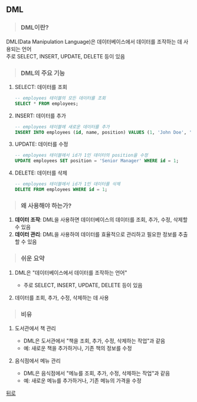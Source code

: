 ## DML
> ### DML이란?
DML(Data Manipulation Language)은 데이터베이스에서 데이터를 조작하는 데 사용되는 언어</br>
주로 SELECT, INSERT, UPDATE, DELETE 등이 있음

> ### DML의 주요 기능
1. SELECT: 데이터를 조회
    ```sql
    -- employees 테이블의 모든 데이터를 조회
    SELECT * FROM employees;
    ```

2. INSERT: 데이터를 추가
    ```sql
    -- employees 테이블에 새로운 데이터를 추가
    INSERT INTO employees (id, name, position) VALUES (1, 'John Doe', 'Manager');
    ```

3. UPDATE: 데이터를 수정
    ```sql
    -- employees 테이블에서 id가 1인 데이터의 position을 수정
    UPDATE employees SET position = 'Senior Manager' WHERE id = 1;
    ```

4. DELETE: 데이터를 삭제
    ```sql
    -- employees 테이블에서 id가 1인 데이터를 삭제
    DELETE FROM employees WHERE id = 1;
    ```

> ### 왜 사용해야 하는가?
1. **데이터 조작**: DML을 사용하면 데이터베이스의 데이터를 조회, 추가, 수정, 삭제할 수 있음
2. **데이터 관리**: DML을 사용하여 데이터를 효율적으로 관리하고 필요한 정보를 추출할 수 있음

> ### 쉬운 요약
1. DML은 "데이터베이스에서 데이터를 조작하는 언어"
    - 주로 SELECT, INSERT, UPDATE, DELETE 등이 있음

2. 데이터를 조회, 추가, 수정, 삭제하는 데 사용

> ### 비유
1. 도서관에서 책 관리
    - DML은 도서관에서 "책을 조회, 추가, 수정, 삭제하는 작업"과 같음
    - 예: 새로운 책을 추가하거나, 기존 책의 정보를 수정

2. 음식점에서 메뉴 관리
    - DML은 음식점에서 "메뉴를 조회, 추가, 수정, 삭제하는 작업"과 같음
    - 예: 새로운 메뉴를 추가하거나, 기존 메뉴의 가격을 수정

[뒤로](mysql.md)
